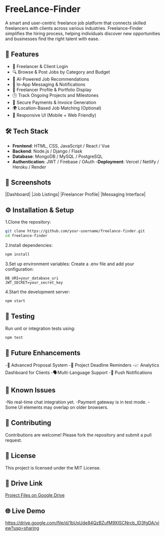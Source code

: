 # FreeLance-Finder
A smart and user-centric freelance job platform that connects skilled freelancers with clients across various industries. Freelance-Finder simplifies the hiring process, helping individuals discover new opportunities and businesses find the right talent with ease.

## 🚀 Features

- 🔐 Freelancer & Client Login
- 🔍 Browse & Post Jobs by Category and Budget
- 🤖 AI-Powered Job Recommendations
- 📨 In-App Messaging & Notifications
- 📁 Freelancer Profile & Portfolio Display
- 🕒 Track Ongoing Projects and Milestones
- 💸 Secure Payments & Invoice Generation
- 🌍 Location-Based Job Matching (Optional)
- 📱 Responsive UI (Mobile + Web Friendly)

## 🛠 Tech Stack
- **Frontend**: HTML, CSS, JavaScript / React / Vue
- **Backend**: Node.js / Django / Flask
- **Database**: MongoDB / MySQL / PostgreSQL
- **Authentication**: JWT / Firebase / OAuth
-**Deployment**: Vercel / Netlify / Heroku / Render

## 📸 Screenshots
|Dashboard| |Job Listings| |Freelancer Profile| |Messaging Interface|

## ⚙ Installation & Setup

1.Clone the repository:
```bash
git clone https://github.com/your-username/freelance-finder.git  
cd freelance-finder  
```
2.Install dependencies:
```bash
npm install
```
3.Set up environment variables:
Create a .env file and add your configuration:
```env
DB_URI=your_database_uri  
JWT_SECRET=your_secret_key
```
4.Start the development server:
```bash
npm start
```
## 🧪 Testing

Run unit or integration tests using:
```bash
npm test
```
## 📌 Future Enhancements
-📝 Advanced Proposal System
-📆 Project Deadline Reminders
-📈 Analytics Dashboard for Clients
-🗣Multi-Language Support
-🔔 Push Notifications

## 🐞 Known Issues
-No real-time chat integration yet.
-Payment gateway is in test mode.
-Some UI elements may overlap on older browsers.

## 🤝 Contributing
Contributions are welcome!
Please fork the repository and submit a pull request.

## 📄 License
This project is licensed under the MIT License.

## 🔗 Drive Link
[Project Files on Google Drive](https://drive.google.com/drive/folders/1ZzOEJ7gcczobMnJHWoHg4umpvn4QnjsT?usp=sharing)

## 🌐 Live Demo
https://drive.google.com/file/d/1bUsUde84QzBZufM9XlSCNrcb_ID3fgDA/view?usp=sharing
